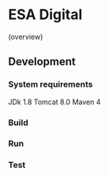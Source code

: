 # ESA Digital

(overview)

## Development

### System requirements
JDk 1.8
Tomcat 8.0
Maven 4

### Build

### Run

### Test
